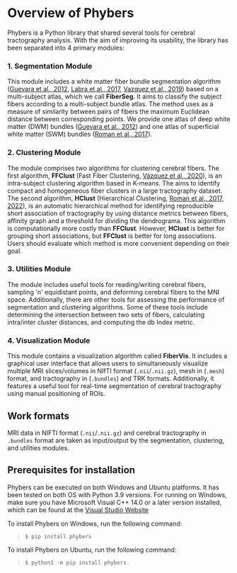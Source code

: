 # Overview of Phybers
Phybers is a Python library that shared several tools for cerebral tractography analysis. With the aim of improving its usability, the library has been separated into 4 primary modules:
### 1.	Segmentation Module
This module includes a white matter fiber bundle segmentation algorithm ([Guevara et al., 2012][Pg2012], [Labra et al., 2017][LN2017], [Vazquez et al., 2019][An2019]) based on a multi-subject atlas, which we call **FiberSeg**. It aims to classify the subject fibers according to a multi-subject bundle atlas. The method uses as a measure of similarity between pairs of fibers the maximum Euclidean distance between corresponding points. We provide one atlas of deep white matter (DWM) bundles ([Guevara et al., 2012][Pg2012]) and one atlas of superficial white matter (SWM) bundles ([Roman et al., 2017][cl2017]). <!--Furthermore, other atlases are available for downloading from the Phybers website, such as a new SWM bundle atlas ([Roman et al., 2017][cl2017]), and the DWM and SWM bundle atlas of (Zhang et al., 2018) in the format required by the segmentation algorithm. All the atlases are in the MNI space.
There will be two additional cerebral fiber segmentation algorithms added in future updates. The first one will use a cortical surface atlas (**López-López et al., 2020**), and the second one will utilize an anatomical regions atlas( **Hernan Hernández et al., 2023**).-->
### 2.	Clustering Module
The module comprises two algorithms for clustering cerebral fibers. The first algorithm, **FFClust** (Fast Fiber Clustering, [Vázquez et al., 2020][va2020]), is an intra-subject clustering algorithm based in K-means. The aims to identify compact and homogeneous fiber clusters in a large tractography dataset. The second algorithm, **HClust** (Hierarchical Clustering, [Roman et al., 2017][cl2017], [ 2022][cl2022]), is an automatic hierarchical method for identifying reproducible short association of tractography by using distance metrics between fibers, affinity graph and a threshold for dividing the dendrograma. This algorithm is computationally more costly than **FFClust**. However, **HClust** is better for grouping short associations, but **FFClust** is better for long associations. Users should evaluate which method is more convenient depending on their goal.
### 3.	Utilities Module
The module includes useful tools for reading/writing cerebral fibers, sampling 'n' equidistant points, and deforming cerebral fibers to the MNI space. Additionally, there are other tools for assessing the performance of segmentation and clustering algorithms. Some of these tools include determining the intersection between two sets of fibers, calculating intra/inter cluster distances, and computing the db Index metric.
### 4.	Visualization Module
This module contains a visualization algorithm called **FiberVis**. It includes a graphical user interface that allows users to simultaneously visualize multiple MRI slices/volumes in NIfTI format (`.nii`/`.nii.gz`), mesh in (`.mesh`) format, and tractography in (`.bundles`) and TRK formats. Additionally, it features a useful tool for real-time segmentation of cerebral tractography using manual positioning of ROIs.
## Work formats
MRI data in NIFTI format (`.nii`/`.nii.gz`) and cerebral tractography in `.bundles` format are taken as input/output by the segmentation, clustering, and utilities modules.
## Prerequisites for installation
Phybers can be executed on both Windows and Ubuntu platforms. It has been tested on both OS with Python 3.9 versions.
For running on Windows, make sure you have Microsoft Visual C++ 14.0 or a later version installed, which can be found at the [Visual Studio Website](https://visualstudio.microsoft.com/visual-cpp-build-tools)

To install Phybers on Windows, run the following command:
>```$ pip install phybers```

To install Phybers on Ubuntu, run the following command:
>```$ python3 -m pip install phybers```

[Pg2012]: <https://doi.org/10.1016/j.neuroimage.2012.02.071>
[LN2017]: <https://link.springer.com/article/10.1007/s12021-016-9316-7>
[An2019]: <https://doi.org/10.1109/ISBI.2019.8759208>
[cl2017]: <https://doi.org/10.3389/fninf.2017.00073>
[cl2022]: <https://doi.org/10.1016/j.neuroimage.2022.119550>
[va2020]: <https://doi.org/10.1016/j.neuroimage.2020.117070>
